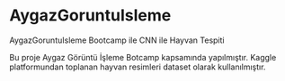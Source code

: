 # AygazGoruntuIsleme
AygazGoruntuIsleme Bootcamp ile CNN ile Hayvan Tespiti

Bu proje Aygaz Görüntü İşleme Botcamp kapsamında yapılmıştır.
Kaggle platformundan toplanan hayvan resimleri dataset olarak kullanılmıştır.



